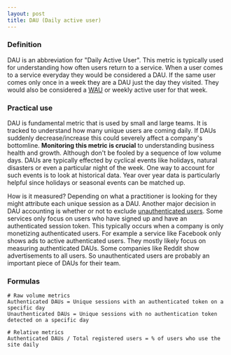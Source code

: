 ```yaml
---
layout: post
title: DAU (Daily active user)
---
```


### Definition

DAU is an abbreviation for "Daily Active User". This metric is typically used for understanding how often users return to a service. When a user comes to a service everyday they would be considered a DAU. If the same user comes only once in a week they are a DAU just the day they visited. They would also be considered a [WAU](/definition/wau/) or weekly active user for that week.

### Practical use
DAU is fundamental metric that is used by small and large teams. It is tracked to understand how many unique users are coming daily. If DAUs suddenly decrease/increase this could severely affect a company's bottomline. **Monitoring this metric is crucial** to understanding business health and growth. Although don't be fooled by a sequence of low volume days. DAUs are typically effected by cyclical events like holidays, natural disasters or even a particular night of the week. One way to account for such events is to look at historical data. Year over year data is particularly helpful since holidays or seasonal events can be matched up.

How is it measured? Depending on what a practitioner is looking for they might attribute each unique session as a DAU. Another major decision in DAU accounting is whether or not to exclude [unauthenticated users](/definition/unauthenticated-users/). Some services only focus on users who have signed up and have an authenticated session token. This typically occurs when a company is only monetizing authenticated users. For example a service like Facebook only shows ads to active authenticated users. They mostly likely focus on measuring authenticated DAUs. Some companies like Reddit show advertisements to all users. So unauthenticated users are probably an important piece of DAUs for their team.

### Formulas

    # Raw volume metrics
    Authenticated DAUs = Unique sessions with an authenticated token on a specific day
    Unauthenticated DAUs = Unique sessions with no authentication token detected on a specific day

    # Relative metrics
    Authenticated DAUs / Total registered users = % of users who use the site daily

